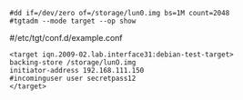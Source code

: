 ```
#dd if=/dev/zero of=/storage/lun0.img bs=1M count=2048
#tgtadm --mode target --op show
```

\#/etc/tgt/conf.d/example.conf

```
<target iqn.2009-02.lab.interface31:debian-test-target> 
backing-store /storage/lunO.img 
initiator-address 192.168.111.150
#incominguser user secretpass12
</target>
```